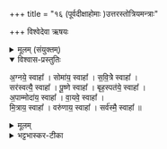 +++
title = "१६ (पूर्वदीक्षाहोमाः )उत्तरस्तोत्रियमन्त्राः"

+++
विश्वेदेवा ऋषयः

<details><summary>मूलम् (संयुक्तम्)</summary>

अ॒ग्नये॒ स्वाहा॒ सोमा॑य॒ स्वाहा॑ सवि॒त्रे स्वाहा॒ सर॑स्वत्यै॒ स्वाहा॑ पू॒ष्णे स्वाहा॒ बृह॒स्पत॑ये॒ स्वाहा॒ऽपाम्मोदा॑य॒ स्वाहा॑ वा॒यवे॒ स्वाहा॑ मि॒त्राय॒ स्वाहा॒ वरु॑णाय॒ स्वाहा॒ सर्व॑स्मै॒ स्वाहा᳚ ॥ 45 ॥  
</details>

<details open><summary>विश्वास-प्रस्तुतिः</summary>

अ॒ग्नये॒ स्वाहा᳚ । सोमा॑य॒ स्वाहा᳚ ।  स॒वि॒त्रेे स्वाहा᳚ ।  
सर॑स्वत्यै॒ स्वाहा᳚ । पू॒ष्णे स्वाहा᳚ । बृह॒स्पत॑ये॒ स्वाहा᳚ ।  
अ॒पाम्मोदा॑य॒ स्वाहा᳚ । वा॒यवे॒ स्वाहा᳚ ।  
मि॒त्राय॒ स्वाहा᳚ । वरु॑णाय॒ स्वाहा᳚ । सर्व॑स्मै॒ स्वाहा᳚ ॥
</details>

<details><summary>मूलम्</summary>

अ॒ग्नये॒ स्वाहा᳚ । सोमा॑य॒ स्वाहा᳚ ।  स॒वि॒त्रेे स्वाहा᳚ ।  
सर॑स्वत्यै॒ स्वाहा᳚ । पू॒ष्णे स्वाहा᳚ । बृह॒स्पत॑ये॒ स्वाहा᳚ ।  
अ॒पाम्मोदा॑य॒ स्वाहा᳚ । वा॒यवे॒ स्वाहा᳚ ।  
मि॒त्राय॒ स्वाहा᳚ । वरु॑णाय॒ स्वाहा᳚ । सर्व॑स्मै॒ स्वाहा᳚ ॥
</details>

<details><summary>भट्टभास्कर-टीका</summary>

1अथोत्तरस्तोत्रीयाः - अग्नये स्वाहेति ॥ स्पष्टाः । अत्र विशेषः - वाय्वपांमोदशब्दौ बृहस्पतिमित्रयोर्मध्ये द्रष्टव्यौ विपर्यस्तौ । इन्द्रस्य स्थाने पूषा भवति । पूर्वस्तोत्रियैः समानमन्यत् । उदात्तनिवृत्तिस्वरेण पूष्णो विभक्तेरुदात्तत्वम् । सर्वस्मै प्रजापत्यादये च ॥

इति सप्तमे प्रथमे षोडशोनुवाकः ॥  
</details>
